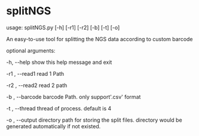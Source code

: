 # splitNGS
usage: splitNGS.py [-h] [-r1] [-r2] [-b] [-t] [-o]

An easy-to-use tool for splitting the NGS data according to custom barcode

optional arguments:

  -h, --help       show this help message and exit
	
  -r1 , --read1    read 1 Path
	
  -r2 , --read2    read 2 path
	
  -b , --barcode   barcode Path. only support'.csv' format
	
  -t , --thread    thread of process. default is 4
	
  -o , --output    directory path for storing the split files. directory would be generated automatically if not existed.
	
